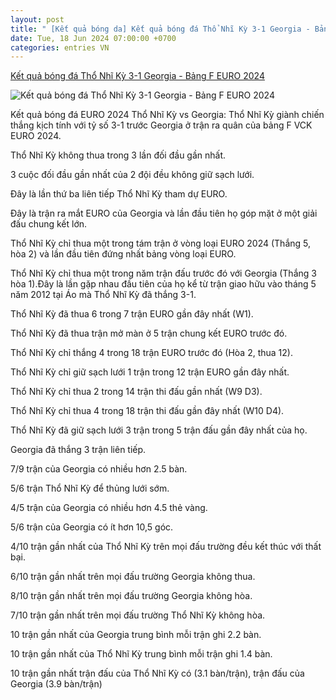 ```yaml
---
layout: post
title: " [Kết quả bóng da] Kết quả bóng đá Thổ Nhĩ Kỳ 3-1 Georgia - Bảng F EURO 2024"
date: Tue, 18 Jun 2024 07:00:00 +0700
categories: entries VN
---
```

[Kết quả bóng đá Thổ Nhĩ Kỳ 3-1 Georgia - Bảng F EURO 2024](https://vietnamnet.vn/ket-qua-bong-da-tho-nhi-ky-3-1-georgia-bang-f-euro-2024-2292794.html)

![Kết quả bóng đá Thổ Nhĩ Kỳ 3-1 Georgia - Bảng F EURO 2024](https://static-images.vnncdn.net/vps_images_publish/000001/000003/2024/6/19/tho-nhi-ky-thang-georgia-sieu-kich-tinh-tran-ra-quan-euro-183.jpg?width=0&s=ss_fRlaeki-zirJ5ec8QGA)

Kết quả bóng đá EURO 2024 Thổ Nhĩ Kỳ vs Georgia: Thổ Nhĩ Kỳ giành chiến thắng kịch tính với tỷ số 3-1 trước Georgia ở trận ra quân của bảng F VCK EURO 2024.

Thổ Nhĩ Kỳ không thua trong 3 lần đối đầu gần nhất.

3 cuộc đối đầu gần nhất của 2 đội đều không giữ sạch lưới.

Đây là lần thứ ba liên tiếp Thổ Nhĩ Kỳ tham dự EURO.

Đây là trận ra mắt EURO của Georgia và lần đầu tiên họ góp mặt ở một giải đấu chung kết lớn.

Thổ Nhĩ Kỳ chỉ thua một trong tám trận ở vòng loại EURO 2024 (Thắng 5, hòa 2) và lần đầu tiên đứng nhất bảng vòng loại EURO.

Thổ Nhĩ Kỳ chỉ thua một trong năm trận đấu trước đó với Georgia (Thắng 3 hòa 1).Đây là lần gặp nhau đầu tiên của họ kể từ trận giao hữu vào tháng 5 năm 2012 tại Áo mà Thổ Nhĩ Kỳ đã thắng 3-1.

Thổ Nhĩ Kỳ đã thua 6 trong 7 trận EURO gần đây nhất (W1).

Thổ Nhĩ Kỳ đã thua trận mở màn ở 5 trận chung kết EURO trước đó.

Thổ Nhĩ Kỳ chỉ thắng 4 trong 18 trận EURO trước đó (Hòa 2, thua 12).

Thổ Nhĩ Kỳ chỉ giữ sạch lưới 1 trận trong 12 trận EURO gần đây nhất.

Thổ Nhĩ Kỳ chỉ thua 2 trong 14 trận thi đấu gần nhất (W9 D3).

Thổ Nhĩ Kỳ chỉ thua 4 trong 18 trận thi đấu gần đây nhất (W10 D4).

Thổ Nhĩ Kỳ đã giữ sạch lưới 3 trận trong 5 trận đấu gần đây nhất của họ.

Georgia đã thắng 3 trận liên tiếp.

7/9 trận của Georgia có nhiều hơn 2.5 bàn.

5/6 trận Thổ Nhĩ Kỳ để thủng lưới sớm.

4/5 trận của Georgia có nhiều hơn 4.5 thẻ vàng.

5/6 trận của Georgia có ít hơn 10,5 góc.

4/10 trận gần nhất của Thổ Nhĩ Kỳ trên mọi đấu trường đều kết thúc với thất bại.

6/10 trận gần nhất trên mọi đấu trường Georgia không thua.

8/10 trận gần nhất trên mọi đấu trường Georgia không hòa.

7/10 trận gần nhất trên mọi đấu trường Thổ Nhĩ Kỳ không hòa.

10 trận gần nhất của Georgia trung bình mỗi trận ghi 2.2 bàn.

10 trận gần nhất của Thổ Nhĩ Kỳ trung bình mỗi trận ghi 1.4 bàn.

10 trận gần nhất trận đấu của Thổ Nhĩ Kỳ có (3.1 bàn/trận), trận đấu của Georgia (3.9 bàn/trận)

